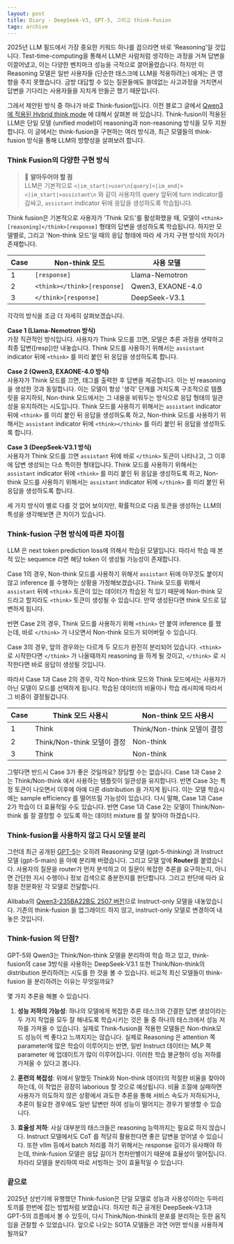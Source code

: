 ```yaml
---
layout: post
title: Diary - DeepSeek-V3, GPT-5, 그리고 think-fusion
tags: archive
---
```



2025년 LLM 필드에서 가장 중요한 키워드 하나를 꼽으라면 바로 'Reasoning'일 것입니다. Test-time-computing을 통해서 LLM은 사람처럼 생각하는 과정을 거쳐 답변을 이끌어냈고, 이는 다양한 벤치마크 성능을 극적으로 끌어올렸습니다. 하지만 이 Reasoning 모델은 일반 사용자들 (단순한 태스크에 LLM을 적용하려는) 에게는 큰 영향을 주지 못했습니다. 금방 대답할 수 있는 질문들에도 쓸데없는 사고과정을 거치면서 답변을 기다리는 사용자들을 지치게 만들곤 했기 때문입니다.

그래서 제안된 방식 중 하나가 바로 Think-fusion입니다. 이전 블로그 글에서 [Qwen3에 적용된 Hybrid think mode](https://jackyoung96.github.io/2025/05/01/Qwen3-hybrid-think/) 에 대해서 살펴본 바 있습니다. Think-fusion이 적용된 LLM은 단일 모델 (unified model)이 reasoning과 non-reasoning 방식을 모두 지원합니다. 이 글에서는 think-fusion을 구현하는 여러 방식과, 최근 모델들의 think-fusion 방식을 통해 LLM의 방향성을 살펴보려 합니다.

### Think Fusion의 다양한 구현 방식

> 📌 **알아두어야 할 점**  
> LLM은 기본적으로 `<|im_start|>user\n[query]<|im_end|><|im_start|>assistant\n` 와 같이 사용자의 query 앞뒤에 turn indicator를 감싸고, `assistant` indicator 뒤에 응답을 생성하도록 학습됩니다. 

Think fusion은 기본적으로 사용자가 'Think 모드'를 활성화했을 때, 모델이 `<think>[reasoning]</think>[response]` 형태의 답변을 생성하도록 학습됩니다. 하지만 모델별로, 그리고 'Non-think 모드'일 때의 응답 형태에 따라 세 가지 구현 방식의 차이가 존재합니다.

| Case | Non-think 모드 | 사용 모델 |
| ---- | ------------- | ------- |
| 1   | `[response]`  | Llama-Nemotron |
| 2   | `<think></think>[response]` | Qwen3, EXAONE-4.0 |
| 3   | `</think>[response]` | DeepSeek-V3.1 |

각각의 방식을 조금 더 자세히 살펴보겠습니다.

**Case 1 (Llama-Nemotron 방식)**  
가장 직관적인 방식입니다. 사용자가 Think 모드를 끄면, 모델은 추론 과정을 생략하고 최종 답변([resp])만 내놓습니다. Think 모드를 사용하기 위해서는 `assistant` indicator 뒤에 `<think>` 를 미리 붙인 뒤 응답을 생성하도록 합니다.

**Case 2 (Qwen3, EXAONE-4.0 방식)**  
사용자가 Think 모드를 끄면, <think></think> 태그를 출력한 후 답변을 제공합니다. 이는 빈 reasoning을 생성한 것과 동일합니다. 이는 모델이 항상 '생각' 단계를 거치도록 구조적으로 템플릿을 유지하되, Non-think 모드에서는 그 내용을 비워두는 방식으로 응답 형태의 일관성을 유지하려는 시도입니다. Think 모드를 사용하기 위해서는 `assistant` indicator 뒤에 `<think>` 를 미리 붙인 뒤 응답을 생성하도록 하고, Non-think 모드를 사용하기 위해서는 `assistant` indicator 뒤에 `<think></think>` 를 미리 붙인 뒤 응답을 생성하도록 합니다.

**Case 3 (DeepSeek-V3.1 방식)**  
사용자가 Think 모드를 끄면 `assistant` 뒤에 바로 `</think>` 토큰이 나타나고, 그 이후에 답변 생성되는 다소 특이한 형태입니다. Think 모드를 사용하기 위해서는 `assistant` indicator 뒤에 `<think>` 를 미리 붙인 뒤 응답을 생성하도록 하고, Non-think 모드를 사용하기 위해서는 `assistant` indicator 뒤에 `</think>` 를 미리 붙인 뒤 응답을 생성하도록 합니다.

세 가지 방식이 별로 다를 것 없어 보이지만, 확률적으로 다음 토큰을 생성하는 LLM의 특성을 생각해보면 큰 차이가 있습니다.

### Think-fusion 구현 방식에 따른 차이점

LLM 은 next token prediction loss에 의해서 학습된 모델입니다. 따라서 학습 때 본 적 있는 sequence 라면 해당 token 이 생성될 가능성이 존재합니다.

Case 1의 경우, Non-think 모드를 사용하기 위해서 `assistant` 뒤에 아무것도 붙이지 않고 inference 를 수행하는 상황을 가정해보겠습니다. Think 모드를 위해서 `assistant` 뒤에 `<think>` 토큰이 있는 데이터가 학습된 적 있기 때문에 Non-think 모드라고 할지라도 `<think>` 토큰이 생성될 수 있습니다. 만약 생성된다면 think 모드로 답변하게 됩니다.

반면 Case 2의 경우, Think 모드를 사용하기 위해 `<think>` 만 붙여 inference 를 했는데, 바로 `</think>` 가 나오면서 Non-think 모드가 되어버릴 수 있습니다. 

Case 3의 경우, 앞의 경우와는 다르게 두 모드가 완전히 분리되어 있습니다. `<think>` 로 시작한다면 `</think>` 가 나올때까지 reasoning 을 하게 될 것이고, `</think>` 로 시작한다면 바로 응답이 생성될 것입니다.

따라서 Case 1과 Case 2의 경우, 각각 Non-think 모드와 Think 모드에서는 사용자가 아닌 모델이 모드를 선택하게 됩니다. 학습된 데이터의 비율이나 학습 레시피에 따라서 그 비중이 결정될겁니다.

| Case | Think 모드 사용시 | Non-think 모드 사용시 |
| ---- | ------------- | ------- |
| 1   | Think  | Think/Non-think 모델이 결정 |
| 2   | Think/Non-think 모델이 결정 | Non-think |
| 3   | Think | Non-think |

그렇다면 반드시 Case 3가 좋은 것일까요? 장담할 수는 없습니다. Case 1과 Case 2는 Think/Non-think 에서 사용하는 템플릿이 일관성을 유지합니다. 반면 Case 3는 특정 토큰이 나오면서 이후에 아예 다른 distribution 을 가지게 됩니다. 이는 모델 학습시에는 sample efficiency 를 떨어뜨릴 가능성이 있습니다. 다시 말해, Case 1과 Case 2가 학습이 더 효율적일 수도 있습니다. 반면 Case 1과 Case 2는 모델이 Think/Non-think 를 잘 결정할 수 있도록 하는 데이터 mixture 를 잘 찾아야 하겠습니다.


### Think-fusion을 사용하지 않고 다시 모델 분리
그런데 최근 공개된 [GPT-5](https://openai.com/index/gpt-5-system-card/)는 오히려 Reasoning 모델 (gpt-5-thinking) 과 Instruct 모델 (gpt-5-main) 을 아예 분리해 버렸습니다. 그리고 모델 앞에 **Router**를 붙였습니다. 사용자의 질문을 router가 먼저 분석하고 이 질문이 복잡한 추론을 요구하는지, 아니면 간단한 지시 수행이나 정보 검색으로 충분한지를 판단합니다. 그리고 판단에 따라 요청을 전문화된 각 모델로 전달합니다.

Alibaba의 [Qwen3-235BA22B도 2507 버전](https://huggingface.co/Qwen/Qwen3-235B-A22B-Instruct-2507)으로 Instruct-only 모델을 내놓았습니다. 기존의 think-fusion 을 업그레이드 하지 않고, instruct-only 모델로 변경하여 내놓은 것입니다.

### Think-fusion 의 단점?
GPT-5와 Qwen3는 Think/Non-think 모델을 분리하여 학습 하고 있고, think-fusion의 case 3방식을 사용하는 DeepSeek-V3.1 또한 Think/Non-think의 distribution 분리하려는 시도를 한 것을 볼 수 있습니다. 비교적 최신 모델들이 think-fusion 을 분리하려는 이유는 무엇일까요?

몇 가지 추론을 해볼 수 있습니다.

1. **성능 저하의 가능성**: 하나의 모델에게 복잡한 추론 태스크와 간결한 답변 생성이라는 두 가지 작업을 모두 잘 해내도록 학습시키는 것은 둘 중 하나의 태스크에서 성능 저하를 가져올 수 있습니다. 실제로 Think-fusion을 적용한 모델들은 Non-think모드 성능이 썩 좋다고 느껴지지는 않습니다. 실제로 Reasoning 은 attention 쪽 parameter에 많은 학습이 이루어지는 반면, 일반 Instruct 데이터는 MLP 쪽 parameter 에 업데이트가 많이 이루어집니다. 이러한 학습 불균형이 성능 저하를 가져올 수 있다고 봅니다.

2. **훈련의 복잡성**: 위에서 말했듯 Think와 Non-think 데이터의 적절한 비율을 찾아야 하는데, 이 작업은 굉장히 laborious 할 것으로 예상됩니다. 비율 조절에 실패하면 사용자가 의도하지 않은 상황에서 과도한 추론을 통해 서비스 속도가 저하되거나, 추론이 필요한 경우에도 일반 답변만 하여 성능이 떨어지는 경우가 발생할 수 있습니다.

3. **효율성 저하**: 사실 대부분의 태스크들은 reasoning 능력까지는 필요로 하지 않습니다. Instruct 모델에서도 CoT 를 적당히 활용한다면 좋은 답변을 얻어낼 수 있습니다. 또한 vllm 등에서 batch 처리를 하기 위해서는 response 길이가 유사해야 하는데, think-fusion 모델은 응답 길이가 천차만별이기 때문에 효율성이 떨어집니다. 차라리 모델을 분리하여 따로 서빙하는 것이 효율적일 수 있습니다.


### 끝으로 
2025년 상반기에 유행했던 Think-fusion은 단일 모델로 성능과 사용성이라는 두마리 토끼를 한번에 잡는 방법처럼 보였습니다. 하지만 최근 공개된 DeepSeek-V3.1과 GPT-5의 흐름에서 볼 수 있듯이, 다시 Think/Non-think의 분포를 분리하는 듯한 움직임을 관찰할 수 있었습니다. 앞으로 나오는 SOTA 모델들은 과연 어떤 방식을 사용하게 될까요?